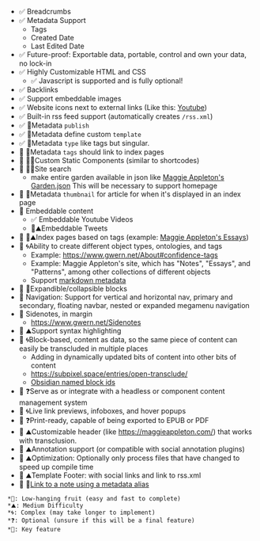 - ✅ Breadcrumbs
- ✅ Metadata Support
    - Tags
    - Created Date
    - Last Edited Date
- ✅ Future-proof: Exportable data, portable, control and own your data, no lock-in
- ✅ Highly Customizable HTML and CSS
    - ✅ Javascript is supported and is fully optional!
- ✅ Backlinks
- ✅ Support embeddable images
- ✅ Website icons next to external links (Like this: [Youtube](https://youtube.com))
- ✅ ️Built-in rss feed support (automatically creates `/rss.xml`)
- ✅ 🍎Metadata `publish`
- ✅ 🍎Metadata define custom `template`
- ✅ 🍎Metadata `type` like tags but singular.
- 🔲 🍎Metadata `tags` should link to index pages
- 🔲 🔑🌀Custom Static Components (similar to shortcodes)
- 🔲 🔑🌀Site search
    - make entire garden available in json like [Maggie Appleton's Garden.json](https://maggieappleton.com/_next/data/yUhDOUNEYA1W3PsJNBhvU/garden.json) This will be necessary to support homepage
- 🔲 🍎Metadata `thumbnail` for article for when it's displayed in an index page
- 🔲 Embeddable content
    - ✅ Embeddable Youtube Videos
    - 🔲⛰️Embeddable Tweets
- 🔲 🔑⛰️Index pages based on tags (example: [Maggie Appleton's Essays](https://maggieappleton.com/essays))
- 🔲 🌀Ability to create different object types, ontologies, and tags
    - Example: https://www.gwern.net/About#confidence-tags
    - Example: Maggie Appleton's site, which has "Notes", "Essays", and "Patterns", among other collections of different objects
    - Support [markdown metadata](https://help.obsidian.md/Editing+and+formatting/Properties) 
- 🔲 🍎Expandible/collapsible blocks
- 🔲 Navigation: Support for vertical and horizontal nav, primary and secondary, floating navbar, nested or expanded megamenu navigation
- 🔲 Sidenotes, in margin
    - https://www.gwern.net/Sidenotes
- 🔲 ⛰️Support syntax highlighting
- 🔲 🌀Block-based, content as data, so the same piece of content can easily be transcluded in multiple places
    - Adding in dynamically updated bits of content into other bits of content
    - https://subpixel.space/entries/open-transclude/
    - [Obsidian named block ids](https://help.obsidian.md/Linking+notes+and+files/Internal+links#Link+to+a+block+in+a+note)
- 🔲 ❓Serve as or integrate with a headless or component content management system
- 🔲 🌀Live link previews, infoboxes, and hover popups
- 🔲 ❓Print-ready, capable of being exported to EPUB or PDF
- 🔲 ⛰️Customizable header (like https://maggieappleton.com/) that works with transclusion.
- 🔲 ⛰️Annotation support (or compatible with social annotation plugins)
- 🔲 ⛰️Optimization: Optionally only process files that have changed to speed up compile time
- 🔲 ⛰️Template Footer: with social links and link to rss.xml
- 🔲 🍎[Link to a note using a metadata alias](https://help.obsidian.md/Linking+notes+and+files/Aliases#Link+to+a+note+using+an+alias)


```
*🍎: Low-hanging fruit (easy and fast to complete)
*⛰️: Medium Difficulty
*🌀: Complex (may take longer to implement)
*❓: Optional (unsure if this will be a final feature)
*🔑: Key feature
```